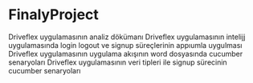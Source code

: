 # FinalyProject
Driveflex uygulamasının analiz dökümanı
Driveflex uygulamasının intelijj uygulamasında login logout ve signup süreçlerinin appıumla uygulması
Driveflex uygulamasının uygulama akışının word dosyasında cucumber senaryoları
Driveflex uygulamasının veri tipleri ile signup sürecinin cucumber senaryoları

